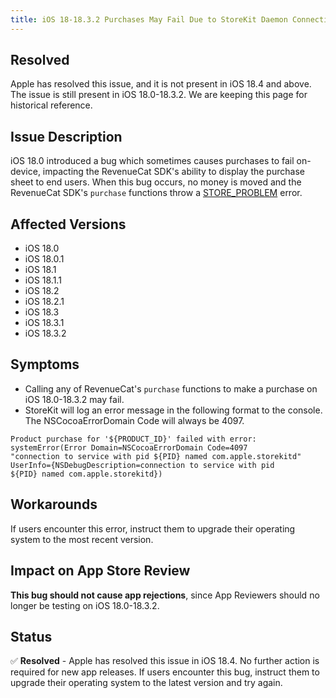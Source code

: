 ```yaml
---
title: iOS 18-18.3.2 Purchases May Fail Due to StoreKit Daemon Connection Issue
---
```


## Resolved
Apple has resolved this issue, and it is not present in iOS 18.4 and above. The issue is still present in iOS 18.0-18.3.2. We are keeping this page for historical reference.

## Issue Description

iOS 18.0 introduced a bug which sometimes causes purchases to fail on-device, impacting the RevenueCat SDK's ability to display the purchase sheet to end users. When this bug occurs, no money is moved and the RevenueCat SDK's `purchase` functions throw a [STORE_PROBLEM](https://www.revenuecat.com/docs/test-and-launch/errors#---store_problem) error.

## Affected Versions
- iOS 18.0
- iOS 18.0.1
- iOS 18.1
- iOS 18.1.1
- iOS 18.2
- iOS 18.2.1
- iOS 18.3
- iOS 18.3.1
- iOS 18.3.2

## Symptoms
- Calling any of RevenueCat's `purchase` functions to make a purchase on iOS 18.0-18.3.2 may fail.
- StoreKit will log an error message in the following format to the console. The NSCocoaErrorDomain Code will always be 4097.
```
Product purchase for '${PRODUCT_ID}' failed with error:
systemError(Error Domain=NSCocoaErrorDomain Code=4097
"connection to service with pid ${PID} named com.apple.storekitd"
UserInfo={NSDebugDescription=connection to service with pid
${PID} named com.apple.storekitd})
```

## Workarounds

If users encounter this error, instruct them to upgrade their operating system to the most recent version.

## Impact on App Store Review

**This bug should not cause app rejections**, since App Reviewers should no longer be testing on iOS 18.0-18.3.2.

## Status

✅ **Resolved** - Apple has resolved this issue in iOS 18.4. No further action is required for new app releases. If users encounter this bug, instruct them to upgrade their operating system to the latest version and try again.
